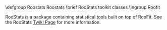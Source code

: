 \defgroup Roostats Roostats
\brief  RooStats toolkit classes
\ingroup Roofit

RooStats is a package containing statistical tools built on top of RooFit.
See the RooStats [Twiki Page](https://twiki.cern.ch/twiki/bin/view/RooStats/WebHome) for more information.

